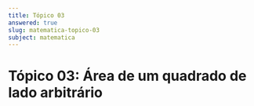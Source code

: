 ```yaml
---
title: Tópico 03
answered: true
slug: matematica-topico-03
subject: matematica
---
```


# Tópico 03: Área de um quadrado de lado arbitrário
